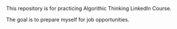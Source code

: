 This repository is for practicing Algorithic Thinking LinkedIn Course.

The goal is to prepare myself for job opportunities.
